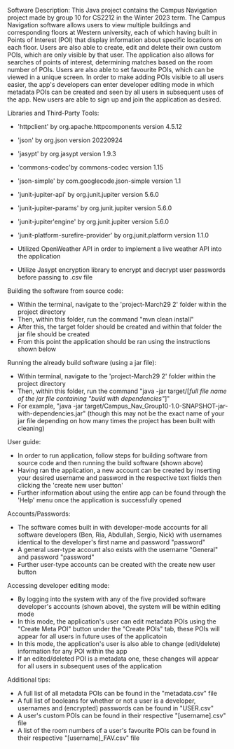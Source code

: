 Software Description:
This Java project contains the Campus Navigation project made by group 10 for CS2212 in the Winter 2023 term.
The Campus Navigation software allows users to view multiple buildings and corresponding floors at Western university, each of which
having built in Points of Interest (POI) that display information about specific locations on each floor. Users are also able to create, 
edit and delete their own custom POIs, which are only visible by that user. The application also allows for searches of points of interest,
determining matches based on the room number of POIs. Users are also able to set favourite POIs, which can be viewed in a unique screen.
In order to make adding POIs visible to all users easier, the app's developers can enter developer editing mode in which metadata POIs can 
be created and seen by all users in subsequent uses of the app.
New users are able to sign up and join the application as desired.


Libraries and Third-Party Tools:
- 'httpclient' by org.apache.httpcomponents version 4.5.12
- 'json' by org.json version 20220924
- 'jasypt' by org.jasypt version 1.9.3
- 'commons-codec'by commons-codec version 1.15
- 'json-simple' by com.googlecode.json-simple version 1.1
- 'junit-jupiter-api' by org.junit.jupiter version 5.6.0
- 'junit-jupiter-params' by org.junit.jupiter version 5.6.0
- 'junit-jupiter'engine' by org.junit.jupiter version 5.6.0
- 'junit-platform-surefire-provider' by org.junit.platform version 1.1.0

- Utilized OpenWeather API in order to implement a live weather API into the application
- Utilize Jasypt encryption library to encrypt and decrypt user passwords before passing to .csv file


Building the software from source code:
- Within the terminal, navigate to the 'project-March29 2' folder within the project directory
- Then, within this folder, run the command "mvn clean install"
- After this, the target folder should be created and within that folder the jar file should be created
- From this point the application should be ran using the instructions shown below


Running the already build software (using a jar file):
- Within terminal, navigate to the 'project-March29 2' folder within the project directory
- Then, within this folder, run the command "java -jar target/[*full file name of the jar file containing "build with dependencies"*]"
- For example, "java -jar target/Campus_Nav_Group10-1.0-SNAPSHOT-jar-with-dependencies.jar" (though this may not be the exact name of your jar file depending on how many times the project has been built with cleaning)


User guide:
- In order to run application, follow steps for building software from source code and then running the build software (shown above)
- Having ran the application, a new account can be created by inserting your desired username and password in the respective text fields
  then clicking the 'create new user button'
- Further information about using the entire app can be found through the 'Help' menu once the application is successfully opened


Accounts/Passwords:
- The software comes built in with developer-mode accounts for all software developers (Ben, Ria, Abdullah, Sergio, Nick) with usernames
  identical to the developer's first name and password "password"
- A general user-type account also exists with the username "General" and password "password"
- Further user-type accounts can be created with the create new user button


Accessing developer editing mode:
- By logging into the system with any of the five provided software developer's accounts (shown above), the system will be within editing mode
- In this mode, the application's user can edit metadata POIs using the "Create Meta POI" button under the "Create POIs" tab, 
  these POIs will appear for all users in future uses of the applicatoin
- In this mode, the application's user is also able to change (edit/delete) information for any POI within the app
- If an edited/deleted POI is a metadata one, these changes will appear for all users in subsequent uses of the application


Additional tips:
- A full list of all metadata POIs can be found in the "metadata.csv" file
- A full list of booleans for whether or not a user is a developer, usernames and (encrypted) passwords can be found in "USER.csv"
- A user's custom POIs can be found in their respective "[username].csv" file
- A list of the room numbers of a user's favourite POIs can be found in their respective "[username]_FAV.csv" file
